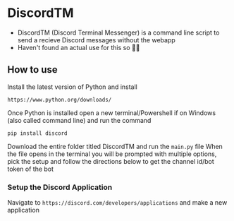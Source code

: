 # DiscordTM
  
  * DiscordTM (Discord Terminal Messenger) is a command line script to send a recieve Discord messages without the webapp
  * Haven't found an actual use for this so 🤷‍♂️


  ## How to use
  
  Install the latest version of Python and install
  
  ```https://www.python.org/downloads/```
    
  Once Python is installed open a new terminal/Powershell if on Windows (also called command line) and run the command
  
  ```pip install discord```


  Download the entire folder titled DiscordTM and run the ```main.py``` file 
  When the file opens in the terminal you will be prompted with multiple options, pick the setup and follow the directions below to get the channel id/bot token of the bot

### Setup the Discord Application

  Navigate to ```https://discord.com/developers/applications``` and make a new application
  
